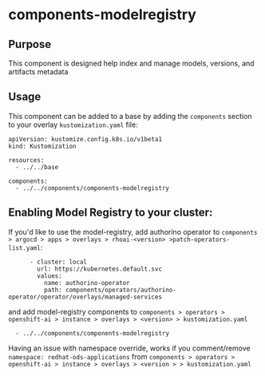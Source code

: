 # components-modelregistry

## Purpose
This component is designed help index and manage models, versions, and artifacts metadata

## Usage

This component can be added to a base by adding the `components` section to your overlay `kustomization.yaml` file:

```
apiVersion: kustomize.config.k8s.io/v1beta1
kind: Kustomization

resources:
  - ../../base

components:
  - ../../components/components-modelregistry
```


## Enabling Model Registry to your cluster:
If you'd like to use the model-registry, 
add authorino operator to `components > argocd > apps > overlays > rhoai-<version> >patch-operators-list.yaml`:

```
      - cluster: local
        url: https://kubernetes.default.svc
        values:
          name: authorino-operator
          path: components/operators/authorino-operator/operator/overlays/managed-services
```

and add model-registry components to `components > operators > openshift-ai > instance > overlays > <version> > kustomization.yaml`

`  - ../../components/components-modelregistry` 


Having an issue with namespace override, works if you comment/remove `namespace: redhat-ods-applications` from 
 `components > operators > openshift-ai > instance > overlays > <version > > kustomization.yaml` 